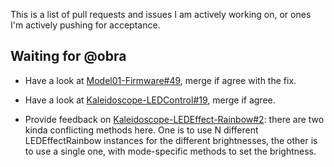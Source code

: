 This is a list of pull requests and issues I am actively working on, or ones I'm
actively pushing for acceptance.

## Waiting for @obra

* Have a look at [Model01-Firmware#49][model01-firmware/49], merge if agree with
  the fix.

  [model01-firmware/49]: https://github.com/keyboardio/Model01-Firmware/pull/49

* Have a look at [Kaleidoscope-LEDControl#19][kaleidoscope-ledcontrol/19], merge if agree.

  [kaleidoscope-ledcontrol/19]: https://github.com/keyboardio/Kaleidoscope-LEDControl/pull/19

* Provide feedback on [Kaleidoscope-LEDEffect-Rainbow#2][kaleidoscope-ledeffect-rainbow/2]: there
  are two kinda conflicting methods here. One is to use N different
  LEDEffectRainbow instances for the different brightnesses, the other is to use
  a single one, with mode-specific methods to set the brightness.

  [kaleidoscope-ledeffect-rainbow/2]: https://github.com/keyboardio/Kaleidoscope-LEDEffect-Rainbow/pull/2
